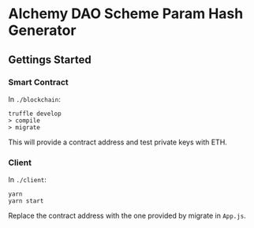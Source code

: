 # Alchemy DAO Scheme Param Hash Generator
 
## Gettings Started

### Smart Contract 

In `./blockchain`:

```
truffle develop
> compile
> migrate
```

This will provide a contract address and test private keys with ETH. 

### Client

In `./client`:

```
yarn
yarn start 
```

Replace the contract address with the one provided by migrate in `App.js`. 
